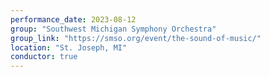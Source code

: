 ```yaml
---
performance_date: 2023-08-12
group: "Southwest Michigan Symphony Orchestra"
group_link: "https://smso.org/event/the-sound-of-music/"
location: "St. Joseph, MI"
conductor: true
---
```

